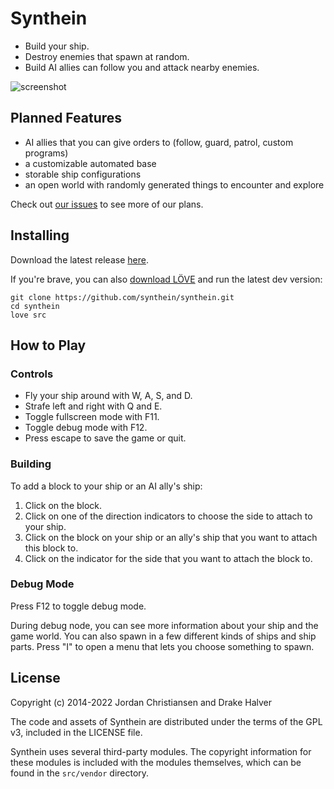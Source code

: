 # Synthein

*  Build your ship.
*  Destroy enemies that spawn at random.
*  Build AI allies can follow you and attack nearby enemies.

![screenshot](https://user-images.githubusercontent.com/2390950/148664456-b180ff4e-5237-42ce-8397-deed5472ecbe.png)

## Planned Features

* AI allies that you can give orders to (follow, guard, patrol, custom programs)
* a customizable automated base
* storable ship configurations
* an open world with randomly generated things to encounter and explore

Check out [our issues](https://github.com/synthein/synthein/issues) to see more of our plans.

## Installing

Download the latest release [here](https://github.com/synthein/synthein/releases/latest).

If you're brave, you can also [download LÖVE](https://love2d.org/) and run the latest dev version:

```
git clone https://github.com/synthein/synthein.git
cd synthein
love src
```

## How to Play

### Controls

* Fly your ship around with W, A, S, and D.
* Strafe left and right with Q and E.
* Toggle fullscreen mode with F11.
* Toggle debug mode with F12.
* Press escape to save the game or quit.

### Building

To add a block to your ship or an AI ally's ship:

 1. Click on the block.
 2. Click on one of the direction indicators to choose the side to attach to your ship.
 3. Click on the block on your ship or an ally's ship that you want to attach this block to.
 4. Click on the indicator for the side that you want to attach the block to.

### Debug Mode

Press F12 to toggle debug mode.

During debug node, you can see more information about your ship and the game
world. You can also spawn in a few different kinds of ships and ship parts.
Press "I" to open a menu that lets you choose something to spawn.

## License

Copyright (c) 2014-2022 Jordan Christiansen and Drake Halver

The code and assets of Synthein are distributed under the terms of the GPL v3,
included in the LICENSE file.

Synthein uses several third-party modules. The copyright information for these
modules is included with the modules themselves, which can be found in the
`src/vendor` directory.
